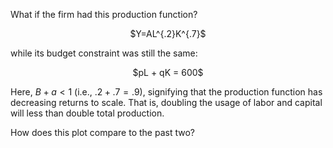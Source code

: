 What if the firm had this production function?

<center> $Y=AL^{.2}K^{.7}$ </center>

while its budget constraint was still the same:

<center> $pL + qK = 600$</center>

Here, $B+a<1$ (i.e., $.2 + .7 = .9$), signifying that the production function has decreasing returns to scale. That is, doubling the usage of labor and capital will less than double total production.

How does this plot compare to the past two?
